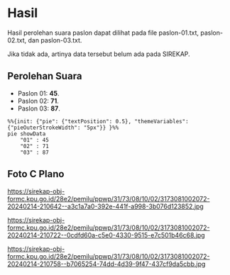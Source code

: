 # Hasil

Hasil perolehan suara paslon dapat dilihat pada file paslon-01.txt, paslon-02.txt, dan paslon-03.txt.

Jika tidak ada, artinya data tersebut belum ada pada SIREKAP.

## Perolehan Suara

 * Paslon 01: **45**.
 * Paslon 02: **71**.
 * Paslon 03: **87**.

```mermaid
%%{init: {"pie": {"textPosition": 0.5}, "themeVariables": {"pieOuterStrokeWidth": "5px"}} }%%
pie showData
    "01" : 45
    "02" : 71
    "03" : 87
```
## Foto C Plano

https://sirekap-obj-formc.kpu.go.id/28e2/pemilu/ppwp/31/73/08/10/02/3173081002072-20240214-210642--a3c1a7a0-392e-441f-a998-3b076d123852.jpg

https://sirekap-obj-formc.kpu.go.id/28e2/pemilu/ppwp/31/73/08/10/02/3173081002072-20240214-210722--0cdfd60a-c5e0-4330-9515-e7c501b46c68.jpg

https://sirekap-obj-formc.kpu.go.id/28e2/pemilu/ppwp/31/73/08/10/02/3173081002072-20240214-210758--b7065254-74dd-4d39-9f47-437cf9da5cbb.jpg
